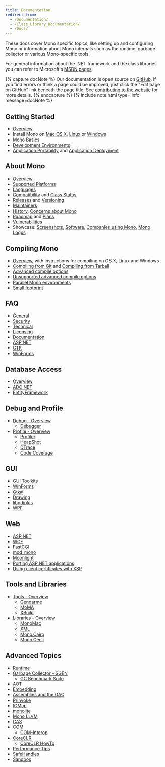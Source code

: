 ```yaml
---
title: Documentation
redirect_from:
  - /Documentation/
  - /Class_Library_Documentation/
  - /Docs/
---
```


These docs cover Mono specific topics, like setting up and configuring Mono or information about Mono internals such as the runtime, garbage collector or various Mono-specific tools.

For general information about the .NET framework and the class libraries you can refer to Microsoft's [MSDN pages](http://msdn.microsoft.com/en-us/library/ff361664.aspx).

{% capture docNote %}
Our documentation is open source on [GitHub](https://github.com/mono/website/tree/gh-pages/docs). If you find errors or think a page could be improved, just click the "Edit page on GitHub" link beneath the page title. See [contributing to the website](https://github.com/mono/website#contributing-to-the-website) for more details.
{% endcapture %}
{% include note.html type='info' message=docNote %}

Getting Started
---------------

 - [Overview](/docs/getting-started/)
 - Install Mono on [Mac OS X](/docs/getting-started/install/mac/), [Linux](/docs/getting-started/install/linux/) or [Windows](/docs/getting-started/install/windows/)
 - [Mono Basics](/docs/getting-started/mono-basics/)
 - [Development Environments](/docs/getting-started/development-environments/)
 - [Application Portability](/docs/getting-started/application-portability/) and [Application Deployment](/docs/getting-started/application-deployment/)

About Mono
----------

 - [Overview](/docs/about-mono/)
 - [Supported Platforms](/docs/about-mono/supported-platforms/)
 - [Languages](/docs/about-mono/languages/)
 - [Compatibility](/docs/about-mono/compatibility/) and [Class Status](/docs/about-mono/class-status/)
 - [Releases](/docs/about-mono/releases/) and [Versioning](/docs/about-mono/versioning/)
 - [Maintainers](/docs/about-mono/maintainers/)
 - [History](/docs/about-mono/history/), [Concerns about Mono](/docs/about-mono/concerns-about-mono/)
 - [Roadmap](/docs/about-mono/roadmap/) and [Plans](/docs/about-mono/plans/)
 - [Vulnerabilities](/docs/about-mono/vulnerabilities/)
 - Showcase: [Screenshots](/docs/about-mono/showcase/screenshots/), [Software](/docs/about-mono/showcase/software/), [Companies using Mono](/docs/about-mono/showcase/companies-using-mono/), [Mono Logos](/docs/about-mono/logos/)

Compiling Mono
--------------

 - [Overview](/docs/compiling-mono/), with instructions for compiling on OS X, Linux and Windows
 - [Compiling from Git](/docs/compiling-mono/compiling-from-git/) and [Compiling from Tarball](/docs/compiling-mono/compiling-from-tarball/)
 - [Advanced compile options](/docs/compiling-mono/advanced-mono-compile-options/)
 - [Unsupported advanced compile options](/docs/compiling-mono/unsupported-advanced-compile-options/)
 - [Parallel Mono environments](/docs/compiling-mono/parallel-mono-environments/)
 - [Small footprint](/docs/compiling-mono/small-footprint/)

FAQ
---

 - [General](/docs/faq/general/)
 - [Security](/docs/faq/security/)
 - [Technical](/docs/faq/technical/)
 - [Licensing](/docs/faq/licensing/)
 - [Documentation](/docs/faq/documentation/)
 - [ASP.NET](/docs/faq/aspnet/)
 - [GTK](/docs/faq/gtk/)
 - [WinForms](/docs/faq/winforms/)

Database Access
---------------

 - [Overview](/docs/database-access/)
 - [ADO.NET](/docs/database-access/adonet/)
 - [EntityFramework](/docs/database-access/entityframework/)

Debug and Profile
-----------------

 - [Debug - Overview](/docs/debug+profile/debug/)
   - [Debugger](/docs/debug+profile/debug/debugger/)
 - [Profile - Overview](/docs/debug+profile/profile/)
   - [Profiler](/docs/debug+profile/profile/profiler/)
   - [HeapShot](/docs/debug+profile/profile/heapshot/)
   - [DTrace](/docs/debug+profile/profile/dtrace/)
   - [Code Coverage](/docs/debug+profile/profile/code-coverage/)

GUI
---

 - [GUI Toolkits](/docs/gui/gui-toolkits/)
 - [WinForms](/docs/gui/winforms/)
 - [Gtk#](/docs/gui/gtksharp/)
 - [Drawing](/docs/gui/drawing/)
 - [libgdiplus](/docs/gui/libgdiplus/)
 - [WPF](/docs/gui/wpf/)

Web
---

 - [ASP.NET](/docs/web/aspnet/)
 - [WCF](/docs/web/wcf/)
 - [FastCGI](/docs/web/fastcgi/)
 - [mod_mono](/docs/web/mod_mono/)
 - [Moonlight](/docs/web/moonlight/)
 - [Porting ASP.NET applications](/docs/web/porting-aspnet-applications/)
 - [Using client certificates with XSP](/docs/web/using-clientcertificates-with-xsp/)

Tools and Libraries
-------------------

 - [Tools - Overview](/docs/tools+libraries/tools/)
   - [Gendarme](/docs/tools+libraries/tools/gendarme/)
   - [MoMA](/docs/tools+libraries/tools/moma/)
   - [XBuild](/docs/tools+libraries/tools/xbuild/)
 - [Libraries - Overview](/docs/tools+libraries/libraries/)
   - [MonoMac](/docs/tools+libraries/libraries/monomac/)
   - [XML](/docs/tools+libraries/libraries/xml/)
   - [Mono.Cairo](/docs/tools+libraries/libraries/Mono.Cairo/)
   - [Mono.Cecil](/docs/tools+libraries/libraries/Mono.Cecil/)

Advanced Topics
---------------

 - [Runtime](/docs/advanced/runtime/)
 - [Garbage Collector - SGEN](/docs/advanced/garbage-collector/sgen/)
   - [GC Benchmark Suite](/docs/advanced/garbage-collector/benchmark-suite/)
 - [AOT](/docs/advanced/aot/)
 - [Embedding](/docs/advanced/embedding/)
 - [Assemblies and the GAC](/docs/advanced/assemblies-and-the-gac/)
 - [P/Invoke](/docs/advanced/pinvoke/)
 - [IOMap](/docs/advanced/iomap/)
 - [monolite](/docs/advanced/monolite/)
 - [Mono LLVM](/docs/advanced/mono-llvm/)
 - [CAS](/docs/advanced/cas/)
 - [COM](/docs/advanced/com/)
   - [COM-Interop](/docs/advanced/com-interop/)
 - [CoreCLR](/docs/advanced/coreclr/)
   - [CoreCLR HowTo](/docs/advanced/coreclr-howto/)
 - [Performance Tips](/docs/advanced/performance-tips/)
 - [SafeHandles](/docs/advanced/safehandles/)
 - [Sandbox](/docs/advanced/sandbox/)

